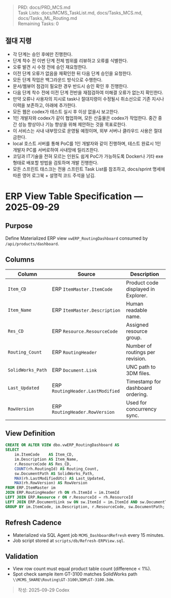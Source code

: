 > PRD: docs/PRD_MCS.md  
> Task Lists: docs/MCMS_TaskList.md, docs/Tasks_MCS.md, docs/Tasks_ML_Routing.md  
> Remaining Tasks: 0

## 절대 지령
- 각 단계는 승인 후에만 진행한다.
- 단계 착수 전 이번 단계 전체 범위를 리뷰하고 오류를 식별한다.
- 오류 발견 시 수정 전에 승인 재요청한다.
- 이전 단계 오류가 없음을 재확인한 뒤 다음 단계 승인을 요청한다.
- 모든 단계 작업은 백그라운드 방식으로 수행한다.
- 문서/웹뷰어 점검이 필요한 경우 반드시 승인 확인 후 진행한다.
- 다음 단계 착수 전에 이전 단계 전반을 재점검하여 미해결 오류가 없는지 확인한다.
- 만약 오류나 사용자의 지시로 task나 절대지령이 수정될시 취소선으로 기존 지시나 이력을 보존하고, 아래에 추가한다.
- 모든 웹은 codex가 테스트 실시 후 이상 없을시 보고한다.
- 1인 개발자와 codex가 같이 협업하며, 모든 산출물은 codex가 작업한다. 중간 중간 성능 향상이나 기능 향상을 위해 제안하는 것을 목표로한다.
- 이 서비스는 사내 내부망으로 운영될 예정이며, 외부 서버나 클라우드 사용은 절대 금한다.
- local 호스트 서버를 통해 PoC를 1인 개발자와 같이 진행하며, 테스트 완료시 1인 개발자 PC를 서버로하여 사내망에 릴리즈한다.
- 코딩과 IT기술을 전혀 모르는 인원도 쉽게 PoC가 가능하도록 Docker나 기타 exe 형태로 배포할 방법을 검토하며 개발 진행한다.
- 모든 스프린트 태스크는 전용 스프린트 Task List를 참조하고, docs/sprint 명세에 따른 영어 로그북 + 설명적 코드 주석을 남김.
# ERP View Table Specification — 2025-09-29

## Purpose
Define Materialized ERP view `vwERP_RoutingDashboard` consumed by `/api/products/dashboard`.

## Columns
| Column | Source | Description |
| --- | --- | --- |
| `Item_CD` | ERP `ItemMaster.ItemCode` | Product code displayed in Explorer. |
| `Item_Name` | ERP `ItemMaster.Description` | Human readable name. |
| `Res_CD` | ERP `Resource.ResourceCode` | Assigned resource group. |
| `Routing_Count` | ERP `RoutingHeader` | Number of routings per revision. |
| `SolidWorks_Path` | ERP `Document.Link` | UNC path to 3DM files. |
| `Last_Updated` | ERP `RoutingHeader.LastModified` | Timestamp for dashboard ordering. |
| `RowVersion` | ERP `RoutingHeader.RowVersion` | Used for concurrency sync. |

## View Definition
```sql
CREATE OR ALTER VIEW dbo.vwERP_RoutingDashboard AS
SELECT
    im.ItemCode    AS Item_CD,
    im.Description AS Item_Name,
    r.ResourceCode AS Res_CD,
    COUNT(rh.RoutingId) AS Routing_Count,
    sw.DocumentPath AS SolidWorks_Path,
    MAX(rh.LastModifiedUtc) AS Last_Updated,
    MAX(rh.RowVersion) AS RowVersion
FROM ERP.ItemMaster im
JOIN ERP.RoutingHeader rh ON rh.ItemId = im.ItemId
LEFT JOIN ERP.Resource r ON r.ResourceId = rh.ResourceId
LEFT JOIN ERP.DocumentLink sw ON sw.ItemId = im.ItemId AND sw.DocumentType = '3DM'
GROUP BY im.ItemCode, im.Description, r.ResourceCode, sw.DocumentPath;
```

## Refresh Cadence
- Materialized via SQL Agent job `MCMS_DashboardRefresh` every 15 minutes.
- Job script stored at `scripts/db/Refresh-ERPView.sql`.

## Validation
- View row count must equal product table count (difference < 1%).
- Spot check sample item GT-3100 matches SolidWorks path `\\MCMS_SHARE\Routing\GT-3100\3DM\GT-3100.3dm`.

> 작성: 2025-09-29 Codex

